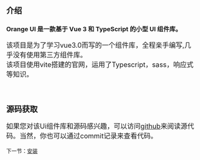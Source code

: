 ## 介绍

 ### Orange UI 是一款基于 Vue 3 和 TypeScript 的小型 UI 组件库。</br>
 <p style="font-size:18px">
 该项目是为了学习vue3.0而写的一个组件库，全程亲手编写,几乎没有使用第三方组件库。</br>
该项目使用vite搭建的官网，运用了Typescript，sass，响应式等知识。
</p>
</br>

## 源码获取
  <p style="font-size:18px">
    如果您对该Ui组件库和源码感兴趣，可以访问<a href="https://github.com/Orange-UI1">github</a>来阅读源代码。当然，你也可以通过commit记录来查看代码。
  </p> 

下一节：[安装](#/doc/install)